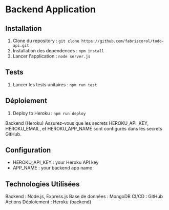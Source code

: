 # Backend Application

## Installation

1. Clone du repository : `git clone https://github.com/fabriscorol/todo-api.git`
2. Installation des dependences : `npm install`
3. Lancer l'application : `node server.js`

## Tests

1. Lancer les tests unitaires : `npm run test`

## Déploiement

1. Deploy to Heroku : `npm run deploy`

Backend (Heroku)
Assurez-vous que les secrets HEROKU_API_KEY, HEROKU_EMAIL, et HEROKU_APP_NAME sont configurés dans les secrets GitHub.

## Configuration

* HEROKU_API_KEY : your Heroku API key
* APP_NAME : your backend app name


## Technologies Utilisées
Backend : Node.js, Express.js
Base de données : MongoDB
CI/CD : GitHub Actions
Déploiement : Heroku (backend)

